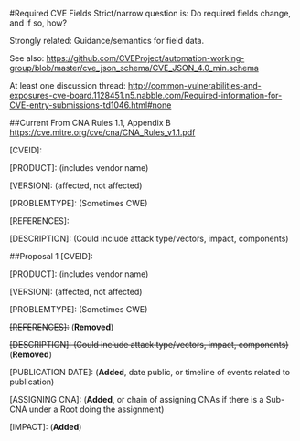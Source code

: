 #Required CVE Fields
Strict/narrow question is: Do required fields change, and if so, how?

Strongly related: Guidance/semantics for field data.

See also: <https://github.com/CVEProject/automation-working-group/blob/master/cve_json_schema/CVE_JSON_4.0_min.schema>

At least one discussion thread:
<http://common-vulnerabilities-and-exposures-cve-board.1128451.n5.nabble.com/Required-information-for-CVE-entry-submissions-td1046.html#none>

##Current
From CNA Rules 1.1, Appendix B <https://cve.mitre.org/cve/cna/CNA_Rules_v1.1.pdf>

\[CVEID]:

\[PRODUCT]: (includes vendor name)\[VERSION]: (affected, not affected)\[PROBLEMTYPE]: (Sometimes CWE)\[REFERENCES]:\[DESCRIPTION]: (Could include attack type/vectors, impact, components)

##Proposal 1
\[CVEID]:

\[PRODUCT]: (includes vendor name)\[VERSION]: (affected, not affected)\[PROBLEMTYPE]: (Sometimes CWE)
<del>[REFERENCES]:</del> (**Removed**)

<del>[DESCRIPTION]: (Could include attack type/vectors, impact, components)</del> (**Removed**)
\[PUBLICATION DATE]: (**Added**, date public, or timeline of events related to publication)

\[ASSIGNING CNA]: (**Added**, or chain of assigning CNAs if there is a Sub-CNA under a Root doing the assignment)

\[IMPACT]: (**Added**)

